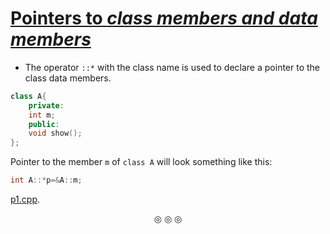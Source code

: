 # <ins>Pointers to <em>class members and data members</em></ins>

* The operator `::*` with the class name is used to declare a pointer to the class data members.

```c++
class A{
	private:
	int m;
	public:
	void show();
};
```
Pointer to the member `m` of `class A` will look something like this:
```c++
int A::*p=&A::m;
```

[p1.cpp](https://github.com/C0DER11101/CPP/blob/quickCPP/PointersToClassMembers/Programs/p1.cpp).

<p align="center">
&#9678; &#9678; &#9678;
</p>
